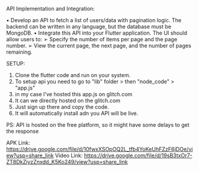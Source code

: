 API Implementation and Integration:

• Develop an API to fetch a list of users/data with pagination logic. The
backend can be written in any language, but the database must be
MongoDB.
• Integrate this API into your Flutter application. The UI should allow
users to:
➢ Specify the number of items per page and the page number.
➢ View the current page, the next page, and the number of
pages remaining.

SETUP:
1. Clone the flutter code and run on your system.
2. To setup api you need to go to "lib" folder > then "node_code" > "app.js"
3. in my case I've hosted this app.js on glitch.com
4. It can we directly hosted on the glitch.com
5. Just sign up there and copy the code.
6. It will automatically install adn you API will be live.

PS: API is hosted on the free platform, so it might have some delays to get the response

APK Link: https://drive.google.com/file/d/10fwxXSOpOQ2L_tfb4YoKeUhFZzF6jDOe/view?usp=share_link
Video Link: https://drive.google.com/file/d/19sB3txOr7-ZT8DkZiyzZnxdd_K5Ko249/view?usp=share_link
